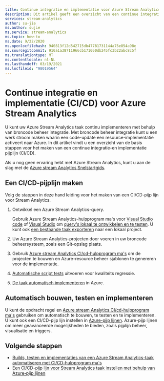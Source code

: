 ```yaml
---
title: Continue integratie en implementatie voor Azure Stream Analytics
description: Dit artikel geeft een overzicht van een continue integratie-en implementatie pijplijn (CI/CD) voor Azure Stream Analytics.
services: stream-analytics
author: su-jie
ms.author: sujie
ms.service: stream-analytics
ms.topic: how-to
ms.date: 9/22/2020
ms.openlocfilehash: 940813f12d542715db47781731144a75e854a98e
ms.sourcegitcommit: 910a1a38711966cb171050db245fc3b22abc8c5f
ms.translationtype: MT
ms.contentlocale: nl-NL
ms.lasthandoff: 03/19/2021
ms.locfileid: "98019564"
---
```

# <a name="continuous-integration-and-deployment-cicd-for-azure-stream-analytics"></a>Continue integratie en implementatie (CI/CD) voor Azure Stream Analytics

U kunt uw Azure Stream Analytics taak continu implementeren met behulp van broncode beheer integratie. Met broncode beheer integratie kunt u een werk stroom maken waarin een code-update een resource-implementatie activeert naar Azure. In dit artikel vindt u een overzicht van de basis stappen voor het maken van een continue integratie-en implementatie pijplijn (CI/CD).

Als u nog geen ervaring hebt met Azure Stream Analytics, kunt u aan de slag met de [Azure stream Analytics Snelstartgids](stream-analytics-quick-create-portal.md).

## <a name="create-a-cicd-pipeline"></a>Een CI/CD-pijplijn maken

Volg de stappen in deze hand leiding voor het maken van een CI/CD-pijp lijn voor Stream Analytics.

1. Ontwikkel een Azure Stream Analytics-query.

   Gebruik Azure Stream Analytics-hulpprogram ma's voor [Visual Studio code](./quick-create-visual-studio-code.md) of [Visual Studio](stream-analytics-quick-create-vs.md) om [query's lokaal te ontwikkelen en te testen](develop-locally.md). U kunt ook [een bestaande taak exporteren](visual-studio-code-explore-jobs.md#export-a-job-to-a-local-project) naar een lokaal project.

2. Uw Azure Stream Analytics-projecten door voeren in uw broncode beheersysteem, zoals een Git-opslag plaats.

3. Gebruik [Azure stream Analytics CI/cd-hulpprogram ma's](cicd-tools.md) om de projecten te bouwen en Azure-resource beheer sjablonen te genereren voor de implementatie.

4. [Automatische script tests](cicd-tools.md#automated-test) uitvoeren voor kwaliteits regressie.

5. [De taak automatisch implementeren](cicd-tools.md#deploy-to-azure) in Azure.

## <a name="auto-build-test-and-deploy"></a>Automatisch bouwen, testen en implementeren

U kunt de opdracht regel en [Azure stream Analytics CI/cd-hulpprogram ma's](cicd-tools.md) gebruiken om automatisch te bouwen, te testen en te implementeren. U kunt ook een CI/CD-pijp lijn instellen in [Azure-pijp lijnen](set-up-cicd-pipeline.md). Azure-pijp lijnen om meer geavanceerde mogelijkheden te bieden, zoals pijplijn beheer, visualisatie en triggers.

## <a name="next-steps"></a>Volgende stappen

* [Builds, testen en implementaties van een Azure Stream Analytics-taak automatiseren met CI/CD-hulpprogram ma's](cicd-tools.md)
* [Een CI/CD-pijp lijn voor Stream Analytics taak instellen met behulp van Azure-pijp lijnen](set-up-cicd-pipeline.md)